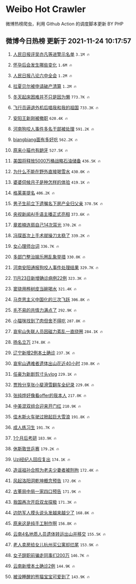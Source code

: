 # Weibo Hot Crawler 



微博热榜爬虫，利用 Github Action 的调度脚本更新 BY PHP 


## 微博今日热榜 更新于 2021-11-24 10:17:57 
1. [人民日报评吴亦凡等进警示名单](https://s.weibo.com/weibo?q=%23%E4%BA%BA%E6%B0%91%E6%97%A5%E6%8A%A5%E8%AF%84%E5%90%B4%E4%BA%A6%E5%87%A1%E7%AD%89%E8%BF%9B%E8%AD%A6%E7%A4%BA%E5%90%8D%E5%8D%95%23&Refer=top) `3.1M 🔥` 

1. [怀孕后会发生哪些变化](https://s.weibo.com/weibo?q=%23%E6%80%80%E5%AD%95%E5%90%8E%E4%BC%9A%E5%8F%91%E7%94%9F%E5%93%AA%E4%BA%9B%E5%8F%98%E5%8C%96%23&Refer=top) `1.6M 🔥` 

1. [人民日报八论六中全会](https://s.weibo.com/weibo?q=%23%E4%BA%BA%E6%B0%91%E6%97%A5%E6%8A%A5%E5%85%AB%E8%AE%BA%E5%85%AD%E4%B8%AD%E5%85%A8%E4%BC%9A%23&Refer=top) `1.2M 🔥` 

1. [拉夏贝尔被申请破产清算](https://s.weibo.com/weibo?q=%23%E6%8B%89%E5%A4%8F%E8%B4%9D%E5%B0%94%E8%A2%AB%E7%94%B3%E8%AF%B7%E7%A0%B4%E4%BA%A7%E6%B8%85%E7%AE%97%23&Refer=top) `1.2M 🔥` 

1. [冬天起床困难并不只是因为懒](https://s.weibo.com/weibo?q=%23%E5%86%AC%E5%A4%A9%E8%B5%B7%E5%BA%8A%E5%9B%B0%E9%9A%BE%E5%B9%B6%E4%B8%8D%E5%8F%AA%E6%98%AF%E5%9B%A0%E4%B8%BA%E6%87%92%23&Refer=top) `773.7K 🔥` 

1. [飞行员逼退外机后唱我和我的祖国](https://s.weibo.com/weibo?q=%23%E9%A3%9E%E8%A1%8C%E5%91%98%E9%80%BC%E9%80%80%E5%A4%96%E6%9C%BA%E5%90%8E%E5%94%B1%E6%88%91%E5%92%8C%E6%88%91%E7%9A%84%E7%A5%96%E5%9B%BD%23&Refer=top) `733.3K 🔥` 

1. [安阳王新刚被撤职](https://s.weibo.com/weibo?q=%23%E5%AE%89%E9%98%B3%E7%8E%8B%E6%96%B0%E5%88%9A%E8%A2%AB%E6%92%A4%E8%81%8C%23&Refer=top) `620.4K 🔥` 

1. [河南狗咬人事件多名干部被处理](https://s.weibo.com/weibo?q=%23%E6%B2%B3%E5%8D%97%E7%8B%97%E5%92%AC%E4%BA%BA%E4%BA%8B%E4%BB%B6%E5%A4%9A%E5%90%8D%E5%B9%B2%E9%83%A8%E8%A2%AB%E5%A4%84%E7%90%86%23&Refer=top) `591.2K 🔥` 

1. [biangbiang面有多好吃](https://s.weibo.com/weibo?q=%23biangbiang%E9%9D%A2%E6%9C%89%E5%A4%9A%E5%A5%BD%E5%90%83%23&Refer=top) `562.2K 🔥` 

1. [原来小猫也有龅牙](https://s.weibo.com/weibo?q=%23%E5%8E%9F%E6%9D%A5%E5%B0%8F%E7%8C%AB%E4%B9%9F%E6%9C%89%E9%BE%85%E7%89%99%23&Refer=top) `527.5K 🔥` 

1. [美国将释放5000万桶战略石油储备](https://s.weibo.com/weibo?q=%23%E7%BE%8E%E5%9B%BD%E5%B0%86%E9%87%8A%E6%94%BE5000%E4%B8%87%E6%A1%B6%E6%88%98%E7%95%A5%E7%9F%B3%E6%B2%B9%E5%82%A8%E5%A4%87%23&Refer=top) `436.5K 🔥` 

1. [为什么不能在野外直接喝雪水](https://s.weibo.com/weibo?q=%23%E4%B8%BA%E4%BB%80%E4%B9%88%E4%B8%8D%E8%83%BD%E5%9C%A8%E9%87%8E%E5%A4%96%E7%9B%B4%E6%8E%A5%E5%96%9D%E9%9B%AA%E6%B0%B4%23&Refer=top) `430.0K 🔥` 

1. [婆婆伺候月子是种怎样的体验](https://s.weibo.com/weibo?q=%23%E5%A9%86%E5%A9%86%E4%BC%BA%E5%80%99%E6%9C%88%E5%AD%90%E6%98%AF%E7%A7%8D%E6%80%8E%E6%A0%B7%E7%9A%84%E4%BD%93%E9%AA%8C%23&Refer=top) `419.1K 🔥` 

1. [格莱美提名](https://s.weibo.com/weibo?q=%E6%A0%BC%E8%8E%B1%E7%BE%8E%E6%8F%90%E5%90%8D&Refer=top) `406.2K 🔥` 

1. [男子生前立下遗嘱名下房产全归父亲](https://s.weibo.com/weibo?q=%23%E7%94%B7%E5%AD%90%E7%94%9F%E5%89%8D%E7%AB%8B%E4%B8%8B%E9%81%97%E5%98%B1%E5%90%8D%E4%B8%8B%E6%88%BF%E4%BA%A7%E5%85%A8%E5%BD%92%E7%88%B6%E4%BA%B2%23&Refer=top) `378.5K 🔥` 

1. [央视新闻AI手语主播正式亮相](https://s.weibo.com/weibo?q=%23%E5%A4%AE%E8%A7%86%E6%96%B0%E9%97%BBAI%E6%89%8B%E8%AF%AD%E4%B8%BB%E6%92%AD%E6%AD%A3%E5%BC%8F%E4%BA%AE%E7%9B%B8%23&Refer=top) `373.6K 🔥` 

1. [章若楠连扇自己14次耳光](https://s.weibo.com/weibo?q=%23%E7%AB%A0%E8%8B%A5%E6%A5%A0%E8%BF%9E%E6%89%87%E8%87%AA%E5%B7%B114%E6%AC%A1%E8%80%B3%E5%85%89%23&Refer=top) `370.2K 🔥` 

1. [冯琛首次上手术就操刀太稳了](https://s.weibo.com/weibo?q=%23%E5%86%AF%E7%90%9B%E9%A6%96%E6%AC%A1%E4%B8%8A%E6%89%8B%E6%9C%AF%E5%B0%B1%E6%93%8D%E5%88%80%E5%A4%AA%E7%A8%B3%E4%BA%86%23&Refer=top) `339.2K 🔥` 

1. [女心理师台词](https://s.weibo.com/weibo?q=%23%E5%A5%B3%E5%BF%83%E7%90%86%E5%B8%88%E5%8F%B0%E8%AF%8D%23&Refer=top) `336.7K 🔥` 

1. [多部门整治娱乐圈乱象举措](https://s.weibo.com/weibo?q=%23%E5%A4%9A%E9%83%A8%E9%97%A8%E6%95%B4%E6%B2%BB%E5%A8%B1%E4%B9%90%E5%9C%88%E4%B9%B1%E8%B1%A1%E4%B8%BE%E6%8E%AA%23&Refer=top) `330.0K 🔥` 

1. [河南安阳通报狗咬人事件处理结果](https://s.weibo.com/weibo?q=%23%E6%B2%B3%E5%8D%97%E5%AE%89%E9%98%B3%E9%80%9A%E6%8A%A5%E7%8B%97%E5%92%AC%E4%BA%BA%E4%BA%8B%E4%BB%B6%E5%A4%84%E7%90%86%E7%BB%93%E6%9E%9C%23&Refer=top) `329.7K 🔥` 

1. [11月23日新增确诊病例22例](https://s.weibo.com/weibo?q=%2311%E6%9C%8823%E6%97%A5%E6%96%B0%E5%A2%9E%E7%A1%AE%E8%AF%8A%E7%97%85%E4%BE%8B22%E4%BE%8B%23&Refer=top) `323.3K 🔥` 

1. [窦骁用桦树皮当碗喝水](https://s.weibo.com/weibo?q=%23%E7%AA%A6%E9%AA%81%E7%94%A8%E6%A1%A6%E6%A0%91%E7%9A%AE%E5%BD%93%E7%A2%97%E5%96%9D%E6%B0%B4%23&Refer=top) `321.4K 🔥` 

1. [马克思主义中国化的三次飞跃](https://s.weibo.com/weibo?q=%23%E9%A9%AC%E5%85%8B%E6%80%9D%E4%B8%BB%E4%B9%89%E4%B8%AD%E5%9B%BD%E5%8C%96%E7%9A%84%E4%B8%89%E6%AC%A1%E9%A3%9E%E8%B7%83%23&Refer=top) `306.8K 🔥` 

1. [毛不易的共情力满点了](https://s.weibo.com/weibo?q=%23%E6%AF%9B%E4%B8%8D%E6%98%93%E7%9A%84%E5%85%B1%E6%83%85%E5%8A%9B%E6%BB%A1%E7%82%B9%E4%BA%86%23&Refer=top) `292.9K 🔥` 

1. [小猫咪找到了肉但舍不得吃](https://s.weibo.com/weibo?q=%E5%B0%8F%E7%8C%AB%E5%92%AA%E6%89%BE%E5%88%B0%E4%BA%86%E8%82%89%E4%BD%86%E8%88%8D%E4%B8%8D%E5%BE%97%E5%90%83&Refer=top) `287.8K 🔥` 

1. [哀牢山失联人员因磁力紊乱一直绕圈](https://s.weibo.com/weibo?q=%23%E5%93%80%E7%89%A2%E5%B1%B1%E5%A4%B1%E8%81%94%E4%BA%BA%E5%91%98%E5%9B%A0%E7%A3%81%E5%8A%9B%E7%B4%8A%E4%B9%B1%E4%B8%80%E7%9B%B4%E7%BB%95%E5%9C%88%23&Refer=top) `284.1K 🔥` 

1. [扬名立万](https://s.weibo.com/weibo?q=%E6%89%AC%E5%90%8D%E7%AB%8B%E4%B8%87&Refer=top) `274.8K 🔥` 

1. [辽宁新增2例本土确诊](https://s.weibo.com/weibo?q=%23%E8%BE%BD%E5%AE%81%E6%96%B0%E5%A2%9E2%E4%BE%8B%E6%9C%AC%E5%9C%9F%E7%A1%AE%E8%AF%8A%23&Refer=top) `237.3K 🔥` 

1. [哀牢山遇难者遗体出山花近40小时](https://s.weibo.com/weibo?q=%23%E5%93%80%E7%89%A2%E5%B1%B1%E9%81%87%E9%9A%BE%E8%80%85%E9%81%97%E4%BD%93%E5%87%BA%E5%B1%B1%E8%8A%B1%E8%BF%9140%E5%B0%8F%E6%97%B6%23&Refer=top) `230.8K 🔥` 

1. [任豪为新剧剪寸头vlog](https://s.weibo.com/weibo?q=%23%E4%BB%BB%E8%B1%AA%E4%B8%BA%E6%96%B0%E5%89%A7%E5%89%AA%E5%AF%B8%E5%A4%B4vlog%23&Refer=top) `229.1K 🔥` 

1. [贾玲分享张小斐滑雪翻车全纪录](https://s.weibo.com/weibo?q=%23%E8%B4%BE%E7%8E%B2%E5%88%86%E4%BA%AB%E5%BC%A0%E5%B0%8F%E6%96%90%E6%BB%91%E9%9B%AA%E7%BF%BB%E8%BD%A6%E5%85%A8%E7%BA%AA%E5%BD%95%23&Refer=top) `229.0K 🔥` 

1. [张纯烨好像看offer的我本人](https://s.weibo.com/weibo?q=%23%E5%BC%A0%E7%BA%AF%E7%83%A8%E5%A5%BD%E5%83%8F%E7%9C%8Boffer%E7%9A%84%E6%88%91%E6%9C%AC%E4%BA%BA%23&Refer=top) `217.0K 🔥` 

1. [中美混双组合迎来开门红](https://s.weibo.com/weibo?q=%23%E4%B8%AD%E7%BE%8E%E6%B7%B7%E5%8F%8C%E7%BB%84%E5%90%88%E8%BF%8E%E6%9D%A5%E5%BC%80%E9%97%A8%E7%BA%A2%23&Refer=top) `210.9K 🔥` 

1. [佳木斯火车驶过掀起巨大雪浪](https://s.weibo.com/weibo?q=%23%E4%BD%B3%E6%9C%A8%E6%96%AF%E7%81%AB%E8%BD%A6%E9%A9%B6%E8%BF%87%E6%8E%80%E8%B5%B7%E5%B7%A8%E5%A4%A7%E9%9B%AA%E6%B5%AA%23&Refer=top) `191.8K 🔥` 

1. [成人练习生](https://s.weibo.com/weibo?q=%E6%88%90%E4%BA%BA%E7%BB%83%E4%B9%A0%E7%94%9F&Refer=top) `191.7K 🔥` 

1. [1个月后考研](https://s.weibo.com/weibo?q=%231%E4%B8%AA%E6%9C%88%E5%90%8E%E8%80%83%E7%A0%94%23&Refer=top) `183.9K 🔥` 

1. [休斯敦世乒赛](https://s.weibo.com/weibo?q=%23%E4%BC%91%E6%96%AF%E6%95%A6%E4%B8%96%E4%B9%92%E8%B5%9B%23&Refer=top) `179.2K 🔥` 

1. [Uzi经纪人回应复出](https://s.weibo.com/weibo?q=%23Uzi%E7%BB%8F%E7%BA%AA%E4%BA%BA%E5%9B%9E%E5%BA%94%E5%A4%8D%E5%87%BA%23&Refer=top) `174.1K 🔥` 

1. [造谣祖孙合照为老夫少妻者被刑拘](https://s.weibo.com/weibo?q=%23%E9%80%A0%E8%B0%A3%E7%A5%96%E5%AD%99%E5%90%88%E7%85%A7%E4%B8%BA%E8%80%81%E5%A4%AB%E5%B0%91%E5%A6%BB%E8%80%85%E8%A2%AB%E5%88%91%E6%8B%98%23&Refer=top) `172.4K 🔥` 

1. [风起洛阳洞乾坤概念预告](https://s.weibo.com/weibo?q=%23%E9%A3%8E%E8%B5%B7%E6%B4%9B%E9%98%B3%E6%B4%9E%E4%B9%BE%E5%9D%A4%E6%A6%82%E5%BF%B5%E9%A2%84%E5%91%8A%23&Refer=top) `172.0K 🔥` 

1. [古董局中局一家四口预告](https://s.weibo.com/weibo?q=%23%E5%8F%A4%E8%91%A3%E5%B1%80%E4%B8%AD%E5%B1%80%E4%B8%80%E5%AE%B6%E5%9B%9B%E5%8F%A3%E9%A2%84%E5%91%8A%23&Refer=top) `171.9K 🔥` 

1. [我国再次开启双龙探极](https://s.weibo.com/weibo?q=%23%E6%88%91%E5%9B%BD%E5%86%8D%E6%AC%A1%E5%BC%80%E5%90%AF%E5%8F%8C%E9%BE%99%E6%8E%A2%E6%9E%81%23&Refer=top) `171.3K 🔥` 

1. [边防军人摸头说头发越来越少了](https://s.weibo.com/weibo?q=%23%E8%BE%B9%E9%98%B2%E5%86%9B%E4%BA%BA%E6%91%B8%E5%A4%B4%E8%AF%B4%E5%A4%B4%E5%8F%91%E8%B6%8A%E6%9D%A5%E8%B6%8A%E5%B0%91%E4%BA%86%23&Refer=top) `168.8K 🔥` 

1. [原来这是纯手工制作啊](https://s.weibo.com/weibo?q=%23%E5%8E%9F%E6%9D%A5%E8%BF%99%E6%98%AF%E7%BA%AF%E6%89%8B%E5%B7%A5%E5%88%B6%E4%BD%9C%E5%95%8A%23&Refer=top) `156.8K 🔥` 

1. [云南4名地质人员遗体转运出山并移交](https://s.weibo.com/weibo?q=%23%E4%BA%91%E5%8D%974%E5%90%8D%E5%9C%B0%E8%B4%A8%E4%BA%BA%E5%91%98%E9%81%97%E4%BD%93%E8%BD%AC%E8%BF%90%E5%87%BA%E5%B1%B1%E5%B9%B6%E7%A7%BB%E4%BA%A4%23&Refer=top) `155.5K 🔥` 

1. [老人卖房给女儿杭州买公寓却烂尾](https://s.weibo.com/weibo?q=%23%E8%80%81%E4%BA%BA%E5%8D%96%E6%88%BF%E7%BB%99%E5%A5%B3%E5%84%BF%E6%9D%AD%E5%B7%9E%E4%B9%B0%E5%85%AC%E5%AF%93%E5%8D%B4%E7%83%82%E5%B0%BE%23&Refer=top) `153.9K 🔥` 

1. [女子辞职前骗走同事们200万](https://s.weibo.com/weibo?q=%23%E5%A5%B3%E5%AD%90%E8%BE%9E%E8%81%8C%E5%89%8D%E9%AA%97%E8%B5%B0%E5%90%8C%E4%BA%8B%E4%BB%AC200%E4%B8%87%23&Refer=top) `146.7K 🔥` 

1. [云南新增本土确诊2例](https://s.weibo.com/weibo?q=%23%E4%BA%91%E5%8D%97%E6%96%B0%E5%A2%9E%E6%9C%AC%E5%9C%9F%E7%A1%AE%E8%AF%8A2%E4%BE%8B%23&Refer=top) `144.9K 🔥` 

1. [被没睡醒的熊猫宝宝可爱到了](https://s.weibo.com/weibo?q=%23%E8%A2%AB%E6%B2%A1%E7%9D%A1%E9%86%92%E7%9A%84%E7%86%8A%E7%8C%AB%E5%AE%9D%E5%AE%9D%E5%8F%AF%E7%88%B1%E5%88%B0%E4%BA%86%23&Refer=top) `143.9K 🔥` 

